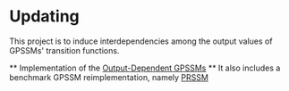 # Updating
This project is to induce interdependencies among the output values of GPSSMs' transition functions. 

** Implementation of the [Output-Dependent GPSSMs](https://arxiv.org/abs/2212.07608)
** It also includes a benchmark GPSSM reimplementation, namely [PRSSM](https://arxiv.org/abs/1801.10395) 
